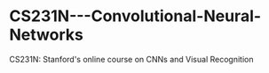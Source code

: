 # CS231N---Convolutional-Neural-Networks
CS231N: Stanford's online course on CNNs and Visual Recognition
